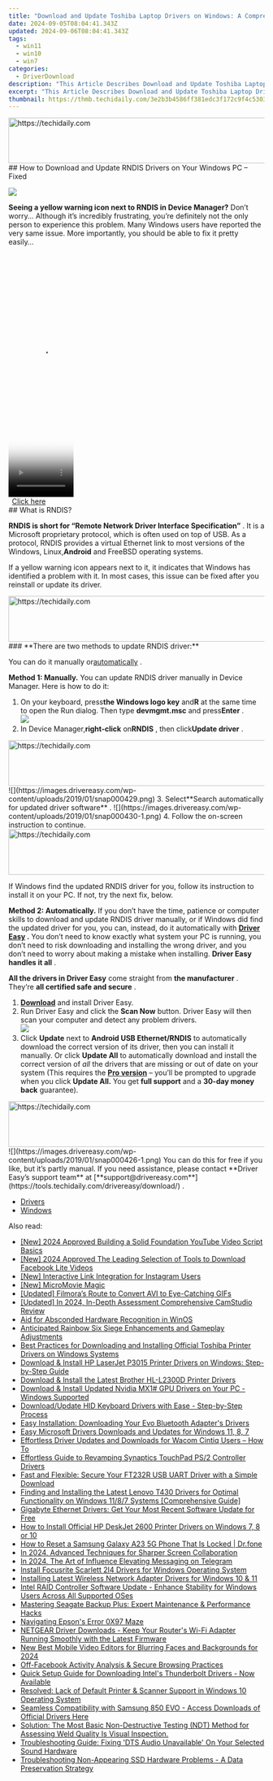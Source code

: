 ```yaml
---
title: "Download and Update Toshiba Laptop Drivers on Windows: A Comprehensive Guide"
date: 2024-09-05T08:04:41.343Z
updated: 2024-09-06T08:04:41.343Z
tags:
  - win11
  - win10
  - win7
categories:
  - DriverDownload
description: "This Article Describes Download and Update Toshiba Laptop Drivers on Windows: A Comprehensive Guide"
excerpt: "This Article Describes Download and Update Toshiba Laptop Drivers on Windows: A Comprehensive Guide"
thumbnail: https://thmb.techidaily.com/3e2b3b4586ff381edc3f172c9f4c5303488ce14f9b58f3299468bbd9f8415d3f.jpg
---
```


<!-- affiliate ads begin -->
<a href="https://aligracehair.sjv.io/c/5597632/1880931/19272" target="_top" id="1880931">
  <img src="//a.impactradius-go.com/display-ad/19272-1880931" border="0" alt="https://techidaily.com" width="728" height="90"/>
</a>
<img height="0" width="0" src="https://aligracehair.sjv.io/i/5597632/1880931/19272" style="position:absolute;visibility:hidden;" border="0" />
<!-- affiliate ads end -->
## How to Download and Update RNDIS Drivers on Your Windows PC – Fixed

![](https://images.drivereasy.com/wp-content/uploads/2019/01/Snap920.png)

 **Seeing a yellow warning icon next to RNDIS in Device Manager?** Don’t worry… Although it’s incredibly frustrating, you’re definitely not the only person to experience this problem. Many Windows users have reported the very same issue. More importantly, you should be able to fix it pretty easily…

<!-- affiliate ads begin -->
<span id="1977028">
					<video width="128" height="480" style="cursor:pointer"
           poster="//a.impactradius-go.com/display-clicktoplayimage/1977028.png"
           onclick="if(!this.playClicked){this.play();this.setAttribute('controls',true);this.playClicked=true;}">
	   <source src="//a.impactradius-go.com/display-ad/22993-1977028">
	   <img src="//a.impactradius-go.com/display-clicktoplayimage/1977028.png" style="border: none; height: 100%; width: 100%; object-fit: contain">
	</video>
	<div style="width:80px;text-align:center"><a href="javascript:window.open(decodeURIComponent('https%3A%2F%2Fhomestyler.sjv.io%2Fc%2F5597632%2F1977028%2F22993'), '_blank');void(0);">Click here</a></div>
</span>
<img height="0" width="0" src="https://imp.pxf.io/i/5597632/1977028/22993" style="position:absolute;visibility:hidden;" border="0" />
<!-- affiliate ads end -->
## What is RNDIS?

 **RNDIS is short for “Remote Network Driver Interface Specification”** . It is a Microsoft proprietary protocol, which is often used on top of USB. As a protocol, RNDIS provides a virtual Ethernet link to most versions of the Windows, Linux,**Android** and FreeBSD operating systems.

 If a yellow warning icon appears next to it, it indicates that Windows has identified a problem with it. In most cases, this issue can be fixed after you reinstall or update its driver.

<!-- affiliate ads begin -->
<a href="https://aligracehair.sjv.io/c/5597632/1902294/19272" target="_top" id="1902294">
  <img src="//a.impactradius-go.com/display-ad/19272-1902294" border="0" alt="https://techidaily.com" width="728" height="90"/>
</a>
<img height="0" width="0" src="https://aligracehair.sjv.io/i/5597632/1902294/19272" style="position:absolute;visibility:hidden;" border="0" />
<!-- affiliate ads end -->
### **There are two methods to update RNDIS driver:**

 You can do it manually or[automatically](https://tools.techidaily.com/drivereasy/download/) .

**Method 1: Manually.**  You can update RNDIS driver manually in Device Manager. Here is how to do it:

1. On your keyboard, press**the Windows logo key** and**R** at the same time to open the Run dialog. Then type **devmgmt.msc** and press**Enter** .  
![](https://images.drivereasy.com/wp-content/uploads/2019/01/snap000428.png)
2. In Device Manager,**right-click** on**RNDIS** , then click**Update driver** .  
<!-- affiliate ads begin -->
<a href="https://aligracehair.sjv.io/c/5597632/1934258/19272" target="_top" id="1934258">
  <img src="//a.impactradius-go.com/display-ad/19272-1934258" border="0" alt="https://techidaily.com" width="728" height="90"/>
</a>
<img height="0" width="0" src="https://aligracehair.sjv.io/i/5597632/1934258/19272" style="position:absolute;visibility:hidden;" border="0" />
<!-- affiliate ads end -->
![](https://images.drivereasy.com/wp-content/uploads/2019/01/snap000429.png)
3. Select**Search automatically for updated driver software** .  
![](https://images.drivereasy.com/wp-content/uploads/2019/01/snap000430-1.png)
4. Follow the on-screen instruction to continue.
<!-- affiliate ads begin -->
<a href="https://appsumo.8odi.net/c/5597632/2049391/7443" target="_top" id="2049391">
  <img src="//a.impactradius-go.com/display-ad/7443-2049391" border="0" alt="https://techidaily.com" width="728" height="90"/>
</a>
<img height="0" width="0" src="https://appsumo.8odi.net/i/5597632/2049391/7443" style="position:absolute;visibility:hidden;" border="0" />
<!-- affiliate ads end -->

 If Windows find the updated RNDIS driver for you, follow its instruction to install it on your PC. If not, try the next fix, below.

 **Method 2: Automatically.**  If you don’t have the time, patience or computer skills to download and update RNDIS driver manually, or if Windows did find the updated driver for you, you can, instead, do it automatically with **[Driver Easy](https://tools.techidaily.com/drivereasy/download/) .**  You don’t need to know exactly what system your PC is running, you don’t need to risk downloading and installing the wrong driver, and you don’t need to worry about making a mistake when installing. **Driver Easy handles it all** .

**All the drivers in Driver Easy** come straight from **the manufacturer** . They‘re **all certified safe and secure** .

1. **[Download](https://tools.techidaily.com/drivereasy/download/)**  and install Driver Easy.
2. Run Driver Easy and click the **Scan Now**  button. Driver Easy will then scan your computer and detect any problem drivers.  
![](https://images.drivereasy.com/wp-content/uploads/2019/01/snap000425.png)
3. Click **Update**  next to **Android USB Ethernet/RNDIS** to automatically download the correct version of its driver, then you can install it manually. Or click **Update All**  to automatically download and install the correct version of _all_  the drivers that are missing or out of date on your system (This requires the **[Pro version](https://tools.techidaily.com/drivereasy/download/)**  – you’ll be prompted to upgrade when you click **Update All.** You get **full support**  and a **30-day money back**  guarantee).  
<!-- affiliate ads begin -->
<a href="https://appsumo.8odi.net/c/5597632/2049370/7443" target="_top" id="2049370">
  <img src="//a.impactradius-go.com/display-ad/7443-2049370" border="0" alt="https://techidaily.com" width="728" height="90"/>
</a>
<img height="0" width="0" src="https://appsumo.8odi.net/i/5597632/2049370/7443" style="position:absolute;visibility:hidden;" border="0" />
<!-- affiliate ads end -->
![](https://images.drivereasy.com/wp-content/uploads/2019/01/snap000426-1.png)  
 You can do this for free if you like, but it’s partly manual.  
 If you need assistance, please contact **Driver Easy’s support team** at [**support@drivereasy.com**](https://tools.techidaily.com/drivereasy/download/) .

* [Drivers](https://tools.techidaily.com/drivereasy/download/)
* [Windows](https://tools.techidaily.com/drivereasy/download/)

<ins class="adsbygoogle"
     style="display:block"
     data-ad-format="autorelaxed"
     data-ad-client="ca-pub-7571918770474297"
     data-ad-slot="1223367746"></ins>



<ins class="adsbygoogle"
     style="display:block"
     data-ad-client="ca-pub-7571918770474297"
     data-ad-slot="8358498916"
     data-ad-format="auto"
     data-full-width-responsive="true"></ins>

<span class="atpl-alsoreadstyle">Also read:</span>
<div><ul>
<li><a href="https://facebook-video-footage.techidaily.com/new-2024-approved-building-a-solid-foundation-youtube-video-script-basics/"><u>[New] 2024 Approved  Building a Solid Foundation  YouTube Video Script Basics</u></a></li>
<li><a href="https://facebook-clips.techidaily.com/new-2024-approved-the-leading-selection-of-tools-to-download-facebook-lite-videos/"><u>[New] 2024 Approved  The Leading Selection of Tools to Download Facebook Lite Videos</u></a></li>
<li><a href="https://instagram-videos.techidaily.com/new-interactive-link-integration-for-instagram-users/"><u>[New] Interactive Link Integration for Instagram Users</u></a></li>
<li><a href="https://youtube-web.techidaily.com/icromovie-magic/"><u>[New] MicroMovie Magic</u></a></li>
<li><a href="https://some-tips.techidaily.com/updated-filmoras-route-to-convert-avi-to-eye-catching-gifs/"><u>[Updated] Filmora’s Route to Convert AVI to Eye-Catching GIFs</u></a></li>
<li><a href="https://visual-screen-recording.techidaily.com/updated-in-2024-in-depth-assessment-comprehensive-camstudio-review/"><u>[Updated] In 2024, In-Depth Assessment  Comprehensive CamStudio Review</u></a></li>
<li><a href="https://win11-tips.techidaily.com/aid-for-absconded-hardware-recognition-in-winos/"><u>Aid for Absconded Hardware Recognition in WinOS</u></a></li>
<li><a href="https://win-blog.techidaily.com/anticipated-rainbow-six-siege-enhancements-and-gameplay-adjustments/"><u>Anticipated Rainbow Six Siege Enhancements and Gameplay Adjustments</u></a></li>
<li><a href="https://win-amazing.techidaily.com/best-practices-for-downloading-and-installing-official-toshiba-printer-drivers-on-windows-systems/"><u>Best Practices for Downloading and Installing Official Toshiba Printer Drivers on Windows Systems</u></a></li>
<li><a href="https://win-amazing.techidaily.com/download-and-install-hp-laserjet-p3015-printer-drivers-on-windows-step-by-step-guide/"><u>Download & Install HP LaserJet P3015 Printer Drivers on Windows: Step-by-Step Guide</u></a></li>
<li><a href="https://win-amazing.techidaily.com/download-and-install-the-latest-brother-hl-l2300d-printer-drivers/"><u>Download & Install the Latest Brother HL-L2300D Printer Drivers</u></a></li>
<li><a href="https://win-amazing.techidaily.com/download-and-install-updated-nvidia-mx1-gpu-drivers-on-your-pc-windows-supported/"><u>Download & Install Updated Nvidia MX1# GPU Drivers on Your PC - Windows Supported</u></a></li>
<li><a href="https://win-amazing.techidaily.com/downloadupdate-hid-keyboard-drivers-with-ease-step-by-step-process/"><u>Download/Update HID Keyboard Drivers with Ease - Step-by-Step Process</u></a></li>
<li><a href="https://win-amazing.techidaily.com/easy-installation-downloading-your-evo-bluetooth-adapters-drivers/"><u>Easy Installation: Downloading Your Evo Bluetooth Adapter's Drivers</u></a></li>
<li><a href="https://win-amazing.techidaily.com/easy-microsoft-drivers-downloads-and-updates-for-windows-11-8-7/"><u>Easy Microsoft Drivers Downloads and Updates for Windows 11, 8, 7</u></a></li>
<li><a href="https://win-amazing.techidaily.com/effortless-driver-updates-and-downloads-for-wacom-cintiq-users-how-to/"><u>Effortless Driver Updates and Downloads for Wacom Cintiq Users – How To</u></a></li>
<li><a href="https://win-amazing.techidaily.com/effortless-guide-to-revamping-synaptics-touchpad-ps2-controller-drivers/"><u>Effortless Guide to Revamping Synaptics TouchPad PS/2 Controller Drivers</u></a></li>
<li><a href="https://win-amazing.techidaily.com/fast-and-flexible-secure-your-ft232r-usb-uart-driver-with-a-simple-download/"><u>Fast and Flexible: Secure Your FT232R USB UART Driver with a Simple Download</u></a></li>
<li><a href="https://win-amazing.techidaily.com/finding-and-installing-the-latest-lenovo-t430-drivers-for-optimal-functionality-on-windows-1187-systems-comprehensive-guide/"><u>Finding and Installing the Latest Lenovo T430 Drivers for Optimal Functionality on Windows 11/8/7 Systems [Comprehensive Guide]</u></a></li>
<li><a href="https://win-amazing.techidaily.com/gigabyte-ethernet-drivers-get-your-most-recent-software-update-for-free/"><u>Gigabyte Ethernet Drivers: Get Your Most Recent Software Update for Free</u></a></li>
<li><a href="https://win-amazing.techidaily.com/how-to-install-official-hp-deskjet-2600-printer-drivers-on-windows-7-8-or-10/"><u>How to Install Official HP DeskJet 2600 Printer Drivers on Windows 7, 8 or 10</u></a></li>
<li><a href="https://techidaily.com/how-to-reset-a-samsung-galaxy-a23-5g-phone-that-is-locked-drfone-by-drfone-reset-android-reset-android/"><u>How to Reset a Samsung Galaxy A23 5G Phone That Is Locked | Dr.fone</u></a></li>
<li><a href="https://extra-resources.techidaily.com/in-2024-advanced-techniques-for-sharper-screen-collaboration/"><u>In 2024, Advanced Techniques for Sharper Screen Collaboration</u></a></li>
<li><a href="https://some-skills.techidaily.com/in-2024-the-art-of-influence-elevating-messaging-on-telegram/"><u>In 2024, The Art of Influence  Elevating Messaging on Telegram</u></a></li>
<li><a href="https://win-amazing.techidaily.com/install-focusrite-scarlett-2i4-drivers-for-windows-operating-system/"><u>Install Focusrite Scarlett 2I4 Drivers for Windows Operating System</u></a></li>
<li><a href="https://win-amazing.techidaily.com/installing-latest-wireless-network-adapter-drivers-for-windows-10-and-11/"><u>Installing Latest Wireless Network Adapter Drivers for Windows 10 & 11</u></a></li>
<li><a href="https://win-amazing.techidaily.com/intel-raid-controller-software-update-enhance-stability-for-windows-users-across-all-supported-oses/"><u>Intel RAID Controller Software Update - Enhance Stability for Windows Users Across All Supported OSes</u></a></li>
<li><a href="https://win-amazing.techidaily.com/mastering-seagate-backup-plus-expert-maintenance-and-performance-hacks/"><u>Mastering Seagate Backup Plus: Expert Maintenance & Performance Hacks</u></a></li>
<li><a href="https://printer-issues.techidaily.com/navigating-epsons-error-0x97-maze/"><u>Navigating Epson's Error 0X97 Maze</u></a></li>
<li><a href="https://win-amazing.techidaily.com/netgear-driver-downloads-keep-your-routers-wi-fi-adapter-running-smoothly-with-the-latest-firmware/"><u>NETGEAR Driver Downloads - Keep Your Router's Wi-Fi Adapter Running Smoothly with the Latest Firmware</u></a></li>
<li><a href="https://ai-video-tools.techidaily.com/new-best-mobile-video-editors-for-blurring-faces-and-backgrounds-for-2024/"><u>New Best Mobile Video Editors for Blurring Faces and Backgrounds for 2024</u></a></li>
<li><a href="https://article-tips.techidaily.com/off-facebook-activity-analysis-and-secure-browsing-practices/"><u>Off-Facebook Activity Analysis & Secure Browsing Practices</u></a></li>
<li><a href="https://win-amazing.techidaily.com/quick-setup-guide-for-downloading-intels-thunderbolt-drivers-now-available/"><u>Quick Setup Guide for Downloading Intel's Thunderbolt Drivers - Now Available</u></a></li>
<li><a href="https://win-amazing.techidaily.com/resolved-lack-of-default-printer-and-scanner-support-in-windows-10-operating-system/"><u>Resolved: Lack of Default Printer & Scanner Support in Windows 10 Operating System</u></a></li>
<li><a href="https://win-amazing.techidaily.com/seamless-compatibility-with-samsung-850-evo-access-downloads-of-official-drivers-here/"><u>Seamless Compatibility with Samsung 850 EVO - Access Downloads of Official Drivers Here</u></a></li>
<li><a href="https://win-amazing.techidaily.com/1722965209491-solution-the-most-basic-non-destructive-testing-ndt-method-for-assessing-weld-quality-is-visual-inspection/"><u>Solution: The Most Basic Non-Destructive Testing (NDT) Method for Assessing Weld Quality Is Visual Inspection.</u></a></li>
<li><a href="https://win-amazing.techidaily.com/troubleshooting-guide-fixing-dts-audio-unavailable-on-your-selected-sound-hardware/"><u>Troubleshooting Guide: Fixing 'DTS Audio Unavailable' On Your Selected Sound Hardware</u></a></li>
<li><a href="https://win-amazing.techidaily.com/troubleshooting-non-appearing-ssd-hardware-problems-a-data-preservation-strategy/"><u>Troubleshooting Non-Appearing SSD Hardware Problems - A Data Preservation Strategy</u></a></li>
</ul></div>
